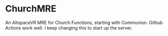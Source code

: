 # ChurchMRE
An AltspaceVR MRE for Church Functions, starting with Communion.
Github Actions work well. I keep changing this to start up the server.
